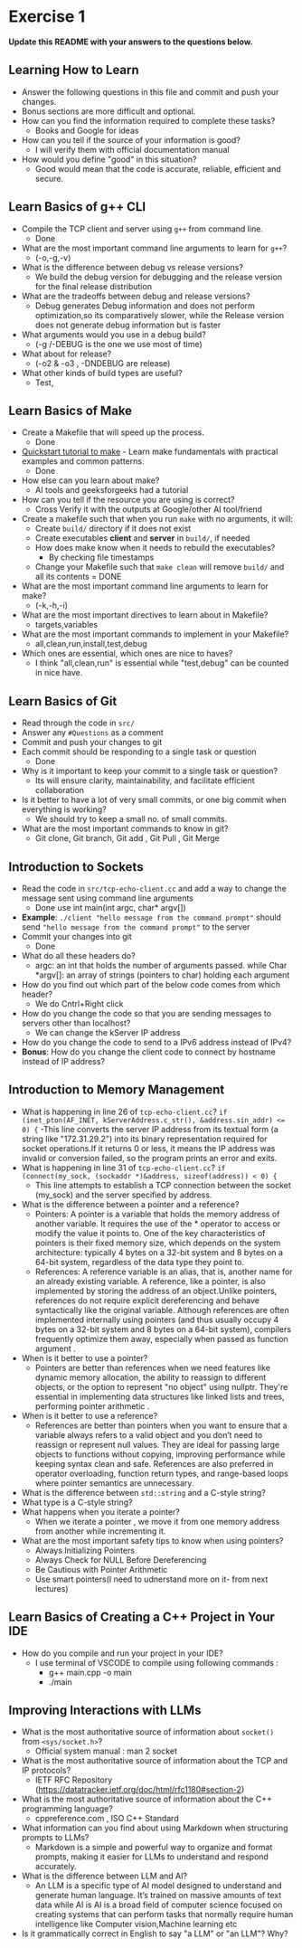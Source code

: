 # Exercise 1

**Update this README with your answers to the questions below.**

## Learning How to Learn

- Answer the following questions in this file and commit and push your changes.
- Bonus sections are more difficult and optional.
- How can you find the information required to complete these tasks?
  - Books and Google for ideas  
- How can you tell if the source of your information is good?
  - I will verify them with official documentation manual 
- How would you define "good" in this situation?
  - Good would mean that the code is accurate, reliable, efficient and secure.

## Learn Basics of g++ CLI

- Compile the TCP client and server using `g++` from command line.
  - Done
- What are the most important command line arguments to learn for `g++`?
  - (-o,-g,-v)
- What is the difference between debug vs release versions?
  - We build the debug version for debugging and the release version for the final release distribution
- What are the tradeoffs between debug and release versions?
  - Debug generates Debug information and does not perform optimization,so its comparatively slower, while the Release version does not generate debug information but is faster
- What arguments would you use in a debug build?
  - (-g /-DEBUG is the one we use most of time)
- What about for release?
  - (-o2 & -o3 , -DNDEBUG  are release)
- What other kinds of build types are useful?
  - Test, 

## Learn Basics of Make

- Create a Makefile that will speed up the process.
  - Done
- [Quickstart tutorial to make](https://makefiletutorial.com/) - Learn make 
  fundamentals with practical examples and common patterns.
    - Done 
- How else can you learn about make?
  - AI tools and geeksforgeeks had a tutorial
- How can you tell if the resource you are using is correct?
  - Cross Verify it with the outputs at Google/other AI tool/friend
- Create a makefile such that when you run `make` with no arguments, it will:
  - Create `build/` directory if it does not exist
  - Create executables **client** and **server** in `build/`, if needed
  - How does make know when it needs to rebuild the executables?
    - By checking file timestamps
  - Change your Makefile such that `make clean` will remove `build/` and all its contents
   = DONE
- What are the most important command line arguments to learn for make?
  - (-k,-h,-i)
- What are the most important directives to learn about in Makefile?
  - targets,variables
- What are the most important commands to implement in your Makefile?
  - all,clean,run,install,test,debug
- Which ones are essential, which ones are nice to haves?
  - I think "all,clean,run" is essential while "test,debug" can be counted in nice have.
## Learn Basics of Git

- Read through the code in `src/`
- Answer any `#Questions` as a comment
- Commit and push your changes to git
- Each commit should be responding to a single task or question
  - Done
- Why is it important to keep your commit to a single task or question?
  - Its will ensure clarity, maintainability, and facilitate efficient collaboration
- Is it better to have a lot of very small commits, or one big commit when everything is working?
  - We should try to keep a small no. of small commits. 
- What are the most important commands to know in git?
  - Git clone, Git branch, Git add , Git Pull , Git Merge
## Introduction to Sockets

- Read the code in `src/tcp-echo-client.cc` and add a way to change the message sent using command line arguments
  - Done use int main(int argc, char* argv[])
- **Example**: `./client "hello message from the command prompt"` should send
  `"hello message from the command prompt"` to the server
- Commit your changes into git
  - Done
- What do all these headers do?
  - argc: an int that holds the number of arguments passed. while 
   Char *argv[]: an array of strings (pointers to char) holding each argument 
- How do you find out which part of the below code comes from which header?
  - We do Cntrl+Right click
- How do you change the code so that you are sending messages to servers other than localhost?
  - We can  change the kServer IP address
- How do you change the code to send to a IPv6 address instead of IPv4?
- **Bonus**: How do you change the client code to connect by hostname instead
  of IP address?
  
## Introduction to Memory Management

- What is happening in line 26 of `tcp-echo-client.cc`? 
  `if (inet_pton(AF_INET, kServerAddress.c_str(), &address.sin_addr) <= 0) {`
    -This line converts the server IP address from its textual form (a string like "172.31.29.2") into its binary representation required for socket operations.If it returns 0 or less, it means the IP address was invalid or conversion failed, so the program prints an error and exits.
- What is happening in line 31 of `tcp-echo-client.cc`?
  `if (connect(my_sock, (sockaddr *)&address, sizeof(address)) < 0) {`
    - This line attempts to establish a TCP connection between the socket (my_sock) and the server specified by address.
- What is the difference between a pointer and a reference?
  - Pointers: A pointer is a variable that holds the memory address of another variable. It requires the use of the * operator to access or modify the value it points to. One of the key characteristics of pointers is their fixed memory size, which depends on the system architecture: typically 4 bytes on a 32-bit system and 8 bytes on a 64-bit system, regardless of the data type they point to. 
  - References: A reference variable is an alias, that is, another name for an already existing variable. A reference, like a pointer, is also implemented by storing the address of an object.Unlike pointers, references do not require explicit dereferencing and behave syntactically like the original variable. Although references are often implemented internally using pointers (and thus usually occupy 4 bytes on a 32-bit system and 8 bytes on a 64-bit system), compilers frequently optimize them away, especially when passed as function argument .
- When is it better to use a pointer?
  - Pointers are better than references when we need features like dynamic memory allocation, the ability to reassign to different objects, or the option to represent "no object" using nullptr. They're essential in implementing data structures like linked lists and trees, performing pointer arithmetic .
- When is it better to use a reference?
  - References are better than pointers when you want to ensure that a variable always refers to a valid object and you don’t need to reassign or represent null values. They are ideal for passing large objects to functions without copying, improving performance while keeping syntax clean and safe. References are also preferred in operator overloading, function return types, and range-based loops where pointer semantics are unnecessary.
- What is the difference between `std::string` and a C-style string?
- What type is a C-style string?
- What happens when you iterate a pointer?
  - When we iterate a pointer , we move it from one memory address from another while incrementing it.
- What are the most important safety tips to know when using pointers?
  - Always Initializing Pointers
  - Always Check for NULL Before Dereferencing
  - Be Cautious with Pointer Arithmetic
  - Use smart pointers(I need to udnerstand more on it- from next lectures)

## Learn Basics of Creating a C++ Project in Your IDE

- How do you compile and run your project in your IDE?
  - I use terminal of VSCODE to compile using following commands : 
    - g++ main.cpp -o main
    - ./main
## Improving Interactions with LLMs

- What is the most authoritative source of information about `socket()`
  from `<sys/socket.h>`?
    - Official system manual : man 2 socket
- What is the most authoritative source of information about the TCP and IP protocols?
  - IETF RFC Repository (https://datatracker.ietf.org/doc/html/rfc1180#section-2)
- What is the most authoritative source of information about the C++ programming language?
  - cppreference.com , ISO C++ Standard
- What information can you find about using Markdown when structuring prompts to LLMs?
    - Markdown is a simple and powerful way to organize and format prompts, making it easier for LLMs to understand and respond accurately.
- What is the difference between LLM and AI?
  - An LLM is a specific type of AI model designed to understand and generate human language. It’s trained on massive amounts of text data while AI is AI is a broad field of computer science focused on creating systems that can perform tasks that normally require human intelligence like Computer vision,Machine learning etc
- Is it grammatically correct in English to say "a LLM" or "an LLM"? Why?